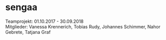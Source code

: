 # sengaa

Teamprojekt: 01.10.2017 - 30.09.2018  
Mitglieder: Vanessa Krennerich, Tobias Rudy, Johannes Schimmer, Nahor Gebrete, Tatjana Graf
